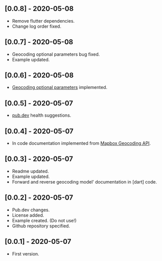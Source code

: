 ## [0.0.8] - 2020-05-08

* Remove flutter dependencies.
* Change log order fixed. 

## [0.0.7] - 2020-05-08

* Geocoding optional parameters bug fixed.
* Example updated.

## [0.0.6] - 2020-05-08

* [Geocoding optional parameters](https://docs.mapbox.com/api/search/#geocoding) implemented.

## [0.0.5] - 2020-05-07

* [pub.dev](https://pub.dev/) health suggestions.

## [0.0.4] - 2020-05-07

* In code documentation implemented from [Mapbox Geocoding API](https://docs.mapbox.com/api/search/#geocoding).

## [0.0.3] - 2020-05-07

* Readme updated.
* Example updated.
* Forward and reverse geocoding model' documentation in [dart] code.

## [0.0.2] - 2020-05-07

* Pub.dev changes.
* License added.
* Example created. (Do not use!)
* Github repository specified.

## [0.0.1] - 2020-05-07

* First version.